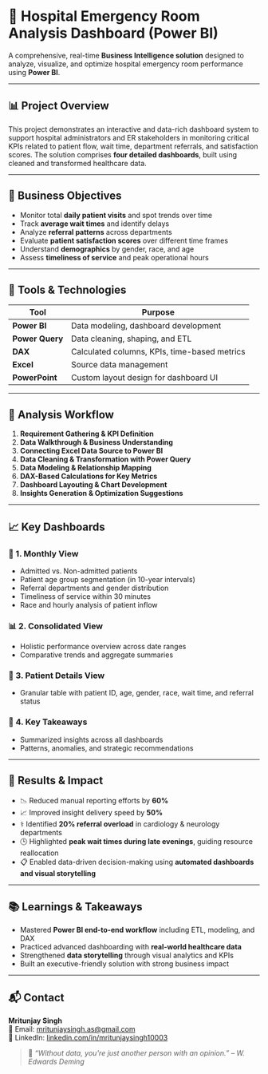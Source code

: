 # 🏥 Hospital Emergency Room Analysis Dashboard (Power BI)

A comprehensive, real-time **Business Intelligence solution** designed to analyze, visualize, and optimize hospital emergency room performance using **Power BI**.

---

## 📊 Project Overview

This project demonstrates an interactive and data-rich dashboard system to support hospital administrators and ER stakeholders in monitoring critical KPIs related to patient flow, wait time, department referrals, and satisfaction scores. The solution comprises **four detailed dashboards**, built using cleaned and transformed healthcare data.

---

## 🎯 Business Objectives

- Monitor total **daily patient visits** and spot trends over time  
- Track **average wait times** and identify delays  
- Analyze **referral patterns** across departments  
- Evaluate **patient satisfaction scores** over different time frames  
- Understand **demographics** by gender, race, and age  
- Assess **timeliness of service** and peak operational hours  

---

## 🧰 Tools & Technologies

| Tool         | Purpose                                |
|--------------|-----------------------------------------|
| **Power BI** | Data modeling, dashboard development    |
| **Power Query** | Data cleaning, shaping, and ETL     |
| **DAX**      | Calculated columns, KPIs, time-based metrics |
| **Excel**    | Source data management                  |
| **PowerPoint** | Custom layout design for dashboard UI |

---

## 🔁 Analysis Workflow

1. **Requirement Gathering & KPI Definition**  
2. **Data Walkthrough & Business Understanding**  
3. **Connecting Excel Data Source to Power BI**  
4. **Data Cleaning & Transformation with Power Query**  
5. **Data Modeling & Relationship Mapping**  
6. **DAX-Based Calculations for Key Metrics**  
7. **Dashboard Layouting & Chart Development**  
8. **Insights Generation & Optimization Suggestions**

---

## 📈 Key Dashboards

### 📅 1. Monthly View
- Admitted vs. Non-admitted patients  
- Patient age group segmentation (in 10-year intervals)  
- Referral departments and gender distribution  
- Timeliness of service within 30 minutes  
- Race and hourly analysis of patient inflow  

### 📊 2. Consolidated View
- Holistic performance overview across date ranges  
- Comparative trends and aggregate summaries

### 🧾 3. Patient Details View
- Granular table with patient ID, age, gender, race, wait time, and referral status  

### 📌 4. Key Takeaways
- Summarized insights across all dashboards  
- Patterns, anomalies, and strategic recommendations

---

## 🚀 Results & Impact

- 📉 Reduced manual reporting efforts by **60%**  
- 📈 Improved insight delivery speed by **50%**  
- ⚕️ Identified **20% referral overload** in cardiology & neurology departments  
- 🕒 Highlighted **peak wait times during late evenings**, guiding resource reallocation  
- 📋 Enabled data-driven decision-making using **automated dashboards and visual storytelling**

---


## 📚 Learnings & Takeaways

- Mastered **Power BI end-to-end workflow** including ETL, modeling, and DAX  
- Practiced advanced dashboarding with **real-world healthcare data**  
- Strengthened **data storytelling** through visual analytics and KPIs  
- Built an executive-friendly solution with strong business impact

---
## 📬 Contact

**Mritunjay Singh**  
📧 Email: mritunjaysingh.as@gmail.com  
🔗 LinkedIn: [linkedin.com/in/mritunjaysingh10003](https://linkedin.com/in/mritunjaysingh10003)  

> 🧠 *“Without data, you're just another person with an opinion.” – W. Edwards Deming*
